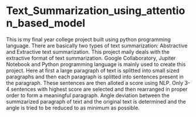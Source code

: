 # Text_Summarization_using_attention_based_model
This is my final year college project built using python programming language.
There are basically two types of text summarization: Abstractive and Extractive text summarization. This project maily deals with the extractive format of text summarization. Google Collaboratory, Jupiter Notebook and Python programming language is mainly used to create this project.
Here at first a large paragraph of text is splitted into small sized paragraphs and then each paragraph is splitted into sentences present in the paragraph. 
These sentences are then alloted a score using NLP. 
Only 3-4 sentences with highest score are selected and then rearranged in proper order to form a meaningful paragraph.
Angle deviation between the summzarized paragraph of text and the original text is determined and the angle is tried to be reduced to as minimum as possible.
